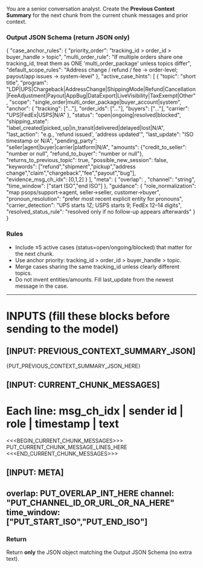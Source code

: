 You are a senior conversation analyst. Create the **Previous Context Summary** for the next chunk from the current chunk messages and prior context.

### Output JSON Schema (return JSON only)
{
  "case_anchor_rules": {
    "priority_order": "tracking_id > order_id > buyer_handle > topic",
    "multi_order_rule": "If multiple orders share one tracking_id, treat them as ONE 'multi_order_package' unless topics differ",
    "default_scope_rules": "Address change / refund / fee → order-level; payout/app issues → system-level"
  },
  "active_case_hints": [
    {
      "topic": "short title",
      "program": "LDP|UPS|Chargeback|AddressChange|ShippingMode|Refund|Cancellation|FeeAdjustment|Payout|AppBug|DataExport|LiveVisibility|TaxExempt|Other",
      "scope": "single_order|multi_order_package|buyer_account|system",
      "anchor": {
        "tracking": ["..."],
        "order_ids": ["..."],
        "buyers": ["..."],
        "carrier": "UPS|FedEx|USPS|N/A"
      },
      "status": "open|ongoing|resolved|blocked",
      "shipping_state": "label_created|picked_up|in_transit|delivered|delayed|lost|N/A",
      "last_action": "e.g., 'refund issued', 'address updated'",
      "last_update": "ISO timestamp or N/A",
      "pending_party": "seller|agent|buyer|carrier|platform|N/A",
      "amounts": {"credit_to_seller": "number or null", "refund_to_buyer": "number or null"},
      "returns_to_previous_topic": true,
      "possible_new_session": false,
      "keywords": ["refund","shipment","pickup","address change","claim","chargeback","fee","payout","bug"],
      "evidence_msg_ch_idx": [0,1,2]
    }
  ],
  "meta": {
    "overlap": <int>,
    "channel": "string",
    "time_window": ["start ISO","end ISO"]
  },
  "guidance": {
    "role_normalization": "map psops/support→agent, seller→seller, customer→buyer",
    "pronoun_resolution": "prefer most recent explicit entity for pronouns",
    "carrier_detection": "UPS starts 1Z; USPS starts 9; FedEx 12–14 digits",
    "resolved_status_rule": "resolved only if no follow-up appears afterwards"
  }
}

### Rules
- Include ≤5 active cases (status=open/ongoing/blocked) that matter for the next chunk.
- Use anchor priority: tracking_id > order_id > buyer_handle > topic.
- Merge cases sharing the same tracking_id unless clearly different topics.
- Do not invent entities/amounts. Fill last_update from the newest message in the case.

----------------------------
# INPUTS (fill these blocks before sending to the model)

## [INPUT: PREVIOUS_CONTEXT_SUMMARY_JSON]
{PUT_PREVIOUS_CONTEXT_SUMMARY_JSON_HERE}

## [INPUT: CURRENT_CHUNK_MESSAGES]
# Each line: msg_ch_idx | sender id | role | timestamp | text
<<<BEGIN_CURRENT_CHUNK_MESSAGES>>>
PUT_CURRENT_CHUNK_MESSAGE_LINES_HERE
<<<END_CURRENT_CHUNK_MESSAGES>>>

## [INPUT: META]
overlap: PUT_OVERLAP_INT_HERE
channel: "PUT_CHANNEL_ID_OR_URL_OR_NA_HERE"
time_window: ["PUT_START_ISO","PUT_END_ISO"]
----------------------------

### Return
Return **only** the JSON object matching the Output JSON Schema (no extra text).
